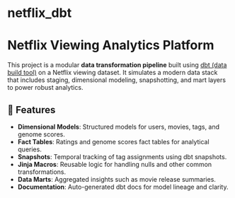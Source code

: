 # netflix_dbt
# Netflix Viewing Analytics Platform

This project is a modular **data transformation pipeline** built using [dbt (data build tool)](https://www.getdbt.com/) on a Netflix viewing dataset. It simulates a modern data stack that includes staging, dimensional modeling, snapshotting, and mart layers to power robust analytics.

## 🚀 Features

- **Dimensional Models**: Structured models for users, movies, tags, and genome scores.
- **Fact Tables**: Ratings and genome scores fact tables for analytical queries.
- **Snapshots**: Temporal tracking of tag assignments using dbt snapshots.
- **Jinja Macros**: Reusable logic for handling nulls and other common transformations.
- **Data Marts**: Aggregated insights such as movie release summaries.
- **Documentation**: Auto-generated dbt docs for model lineage and clarity.

